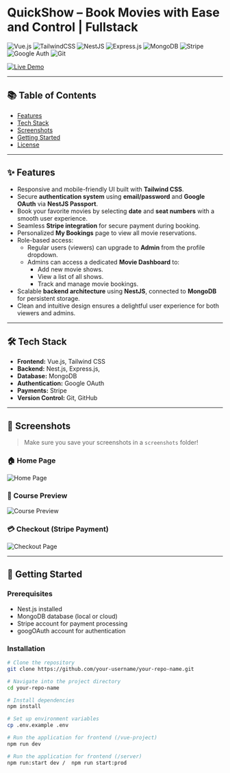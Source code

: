 #  QuickShow – Book Movies with Ease and Control | Fullstack

![Vue.js](https://img.shields.io/badge/Frontend-Vue.js-42b883?logo=vue.js)
![TailwindCSS](https://img.shields.io/badge/Style-TailwindCSS-38B2AC?logo=tailwindcss)
![NestJS](https://img.shields.io/badge/Backend-NestJS-e0234e?logo=nestjs)
![Express.js](https://img.shields.io/badge/Server-Express-black?logo=express)
![MongoDB](https://img.shields.io/badge/Database-MongoDB-4EA94B?logo=mongodb)
![Stripe](https://img.shields.io/badge/Payments-Stripe-6772e5?logo=stripe)
![Google Auth](https://img.shields.io/badge/Auth-Google-4285F4?logo=google)
![Git](https://img.shields.io/badge/VersionControl-Git-orange?logo=git)


[![Live Demo](https://img.shields.io/badge/Live-Demo-green?style=for-the-badge&logo=vercel)](https://free-realm-quickshow.netlify.app/)

---

## 📚 Table of Contents

- [Features](#-features)
- [Tech Stack](#-tech-stack)
- [Screenshots](#-screenshots)
- [Getting Started](#-getting-started)
- [License](#-license)

---

## ✨ Features

- Responsive and mobile-friendly UI built with **Tailwind CSS**.
- Secure **authentication system** using **email/password** and **Google OAuth** via **NestJS Passport**.
- Book your favorite movies by selecting **date** and **seat numbers** with a smooth user experience.
- Seamless **Stripe integration** for secure payment during booking.
- Personalized **My Bookings** page to view all movie reservations.
- Role-based access:
  - Regular users (viewers) can upgrade to **Admin** from the profile dropdown.
  - Admins can access a dedicated **Movie Dashboard** to:
    - Add new movie shows.
    - View a list of all shows.
    - Track and manage movie bookings.
- Scalable **backend architecture** using **NestJS**, connected to **MongoDB** for persistent storage.
- Clean and intuitive design ensures a delightful user experience for both viewers and admins.


---

## 🛠️ Tech Stack

- **Frontend:** Vue.js, Tailwind CSS
- **Backend:** Nest.js, Express.js,
- **Database:** MongoDB
- **Authentication:** Google OAuth
- **Payments:** Stripe
- **Version Control:** Git, GitHub

---

## 📸 Screenshots

> Make sure you save your screenshots in a `screenshots` folder!

### 🏠 Home Page
![Home Page](./vue-project/public/admin-quickshot.png)

### 🎥 Course Preview
![Course Preview](./vue-project/public/book-quickshow.png)

### 💳 Checkout (Stripe Payment)
![Checkout Page](./vue-project/public/stripe.png)


---

## 🚀 Getting Started

### Prerequisites

- Nest.js installed
- MongoDB database (local or cloud)
- Stripe account for payment processing
- googOAuth account for authentication

### Installation

```bash
# Clone the repository
git clone https://github.com/your-username/your-repo-name.git

# Navigate into the project directory
cd your-repo-name

# Install dependencies
npm install

# Set up environment variables
cp .env.example .env

# Run the application for frontend (/vue-project)
npm run dev

# Run the application for frontend (/server)
npm run:start dev /  npm run start:prod
